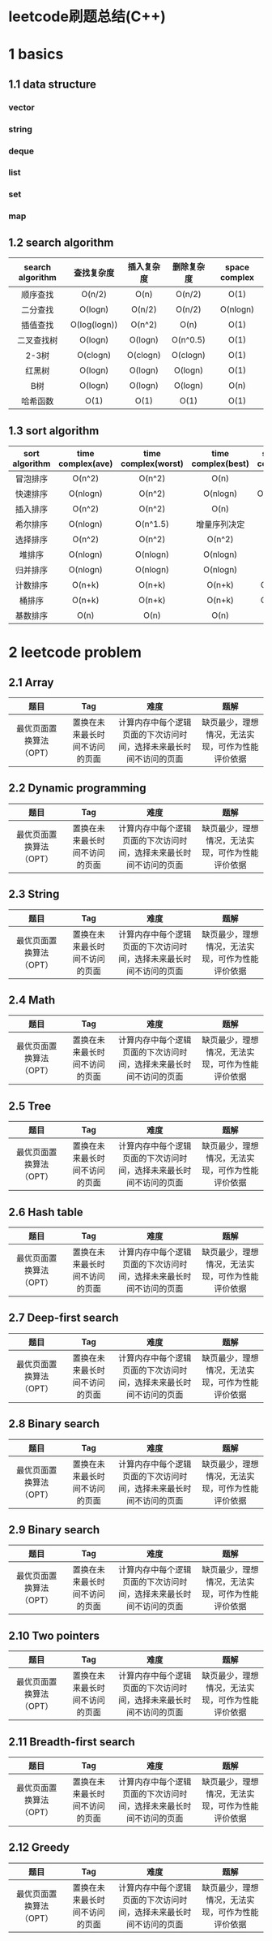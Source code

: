 # leetcode刷题总结(C++)


# 1 basics
## 1.1 data structure

### vector

### string

### deque

### list

### set

### map

## 1.2 search algorithm

| search algorithm | 查找复杂度 | 插入复杂度 | 删除复杂度 | space complex |
| :------: | :------: | :------: | :------: | :------: |
| 顺序查找 | O(n/2) | O(n) | O(n/2) | O(1) |
| 二分查找 | O(logn) | O(n/2) | O(n/2) | O(nlogn) |
| 插值查找 | O(log(logn)) | O(n^2) | O(n) | O(1) |
| 二叉查找树 | O(logn) | O(logn) | O(n^0.5) | O(1) |
| 2-3树 | O(clogn) | O(clogn) | O(clogn) | O(1) |
| 红黑树 | O(logn) | O(logn) | O(logn) | O(1) |
| B树 | O(logn) | O(logn) | O(logn) | O(n) |
| 哈希函数 | O(1) | O(1) | O(1) | O(1) |

## 1.3 sort algorithm

| sort algorithm | time complex(ave) | time complex(worst) | time complex(best) | space complex | stability |
| :------: | :------: | :------: | :------: | :------: | :------: | 
| 冒泡排序 | O(n^2) | O(n^2) | O(n) | O(1) | 稳定 |
| 快速排序 | O(nlogn) | O(n^2) | O(nlogn) | O(nlogn) | 不稳定 |
| 插入排序 | O(n^2) | O(n^2) | O(n) | O(1) | 稳定 |
| 希尔排序 | O(nlogn) | O(n^1.5) | 增量序列决定 | O(1) | 不稳定 |
| 选择排序 | O(n^2) | O(n^2) | O(n^2) | O(1) | 不稳定 |
| 堆排序 | O(nlogn) | O(nlogn) | O(nlogn) | O(1) | 不稳定 |
| 归并排序 | O(nlogn) | O(nlogn) | O(nlogn) | O(n) | 稳定 |
| 计数排序 | O(n+k) | O(n+k) | O(n+k) | O(n+k) | 稳定 |
| 桶排序 | O(n+k) | O(n+k) | O(n+k) | O(n+k) | 稳定 |
| 基数排序 | O(n) | O(n) | O(n) | O(n) | 稳定 |


# 2 leetcode problem

## 2.1 Array

| 题目 | Tag | 难度 | 题解 |
| :------: | :------: | :------: | :------: |
| 最优页面置换算法（OPT） | 置换在未来最长时间不访问的页面 | 计算内存中每个逻辑页面的下次访问时间，选择未来最长时间不访问的页面 | 缺页最少，理想情况，无法实现，可作为性能评价依据 |


## 2.2 Dynamic programming

| 题目 | Tag | 难度 | 题解 |
| :------: | :------: | :------: | :------: |
| 最优页面置换算法（OPT） | 置换在未来最长时间不访问的页面 | 计算内存中每个逻辑页面的下次访问时间，选择未来最长时间不访问的页面 | 缺页最少，理想情况，无法实现，可作为性能评价依据 |


## 2.3 String

| 题目 | Tag | 难度 | 题解 |
| :------: | :------: | :------: | :------: |
| 最优页面置换算法（OPT） | 置换在未来最长时间不访问的页面 | 计算内存中每个逻辑页面的下次访问时间，选择未来最长时间不访问的页面 | 缺页最少，理想情况，无法实现，可作为性能评价依据 |


## 2.4 Math

| 题目 | Tag | 难度 | 题解 |
| :------: | :------: | :------: | :------: |
| 最优页面置换算法（OPT） | 置换在未来最长时间不访问的页面 | 计算内存中每个逻辑页面的下次访问时间，选择未来最长时间不访问的页面 | 缺页最少，理想情况，无法实现，可作为性能评价依据 |


## 2.5 Tree

| 题目 | Tag | 难度 | 题解 |
| :------: | :------: | :------: | :------: |
| 最优页面置换算法（OPT） | 置换在未来最长时间不访问的页面 | 计算内存中每个逻辑页面的下次访问时间，选择未来最长时间不访问的页面 | 缺页最少，理想情况，无法实现，可作为性能评价依据 |


## 2.6 Hash table

| 题目 | Tag | 难度 | 题解 |
| :------: | :------: | :------: | :------: |
| 最优页面置换算法（OPT） | 置换在未来最长时间不访问的页面 | 计算内存中每个逻辑页面的下次访问时间，选择未来最长时间不访问的页面 | 缺页最少，理想情况，无法实现，可作为性能评价依据 |


## 2.7 Deep-first search

| 题目 | Tag | 难度 | 题解 |
| :------: | :------: | :------: | :------: |
| 最优页面置换算法（OPT） | 置换在未来最长时间不访问的页面 | 计算内存中每个逻辑页面的下次访问时间，选择未来最长时间不访问的页面 | 缺页最少，理想情况，无法实现，可作为性能评价依据 |


## 2.8 Binary search

| 题目 | Tag | 难度 | 题解 |
| :------: | :------: | :------: | :------: |
| 最优页面置换算法（OPT） | 置换在未来最长时间不访问的页面 | 计算内存中每个逻辑页面的下次访问时间，选择未来最长时间不访问的页面 | 缺页最少，理想情况，无法实现，可作为性能评价依据 |


## 2.9 Binary search

| 题目 | Tag | 难度 | 题解 |
| :------: | :------: | :------: | :------: |
| 最优页面置换算法（OPT） | 置换在未来最长时间不访问的页面 | 计算内存中每个逻辑页面的下次访问时间，选择未来最长时间不访问的页面 | 缺页最少，理想情况，无法实现，可作为性能评价依据 |


## 2.10 Two pointers

| 题目 | Tag | 难度 | 题解 |
| :------: | :------: | :------: | :------: |
| 最优页面置换算法（OPT） | 置换在未来最长时间不访问的页面 | 计算内存中每个逻辑页面的下次访问时间，选择未来最长时间不访问的页面 | 缺页最少，理想情况，无法实现，可作为性能评价依据 |


## 2.11 Breadth-first search

| 题目 | Tag | 难度 | 题解 |
| :------: | :------: | :------: | :------: |
| 最优页面置换算法（OPT） | 置换在未来最长时间不访问的页面 | 计算内存中每个逻辑页面的下次访问时间，选择未来最长时间不访问的页面 | 缺页最少，理想情况，无法实现，可作为性能评价依据 |


## 2.12 Greedy

| 题目 | Tag | 难度 | 题解 |
| :------: | :------: | :------: | :------: |
| 最优页面置换算法（OPT） | 置换在未来最长时间不访问的页面 | 计算内存中每个逻辑页面的下次访问时间，选择未来最长时间不访问的页面 | 缺页最少，理想情况，无法实现，可作为性能评价依据 |
